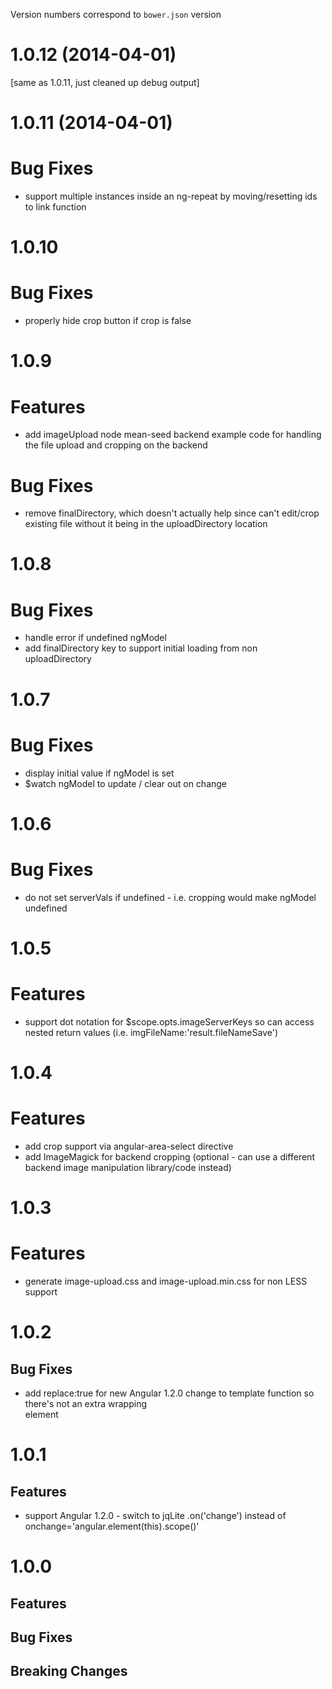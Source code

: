Version numbers correspond to `bower.json` version

# 1.0.12 (2014-04-01)
[same as 1.0.11, just cleaned up debug output]

# 1.0.11 (2014-04-01)
# Bug Fixes
- support multiple instances inside an ng-repeat by moving/resetting ids to link function


# 1.0.10
# Bug Fixes
- properly hide crop button if crop is false


# 1.0.9
# Features
- add imageUpload node mean-seed backend example code for handling the file upload and cropping on the backend

# Bug Fixes
- remove finalDirectory, which doesn't actually help since can't edit/crop existing file without it being in the uploadDirectory location


# 1.0.8
# Bug Fixes
- handle error if undefined ngModel
- add finalDirectory key to support initial loading from non uploadDirectory


# 1.0.7
# Bug Fixes
- display initial value if ngModel is set
- $watch ngModel to update / clear out on change


# 1.0.6
# Bug Fixes
- do not set serverVals if undefined - i.e. cropping would make ngModel undefined

# 1.0.5
# Features
- support dot notation for $scope.opts.imageServerKeys so can access nested return values (i.e. imgFileName:'result.fileNameSave')


# 1.0.4
# Features
- add crop support via angular-area-select directive
- add ImageMagick for backend cropping (optional - can use a different backend image manipulation library/code instead)


# 1.0.3
# Features
- generate image-upload.css and image-upload.min.css for non LESS support


# 1.0.2
## Bug Fixes
- add replace:true for new Angular 1.2.0 change to template function so there's not an extra wrapping <div> element


# 1.0.1
## Features
- support Angular 1.2.0 - switch to jqLite .on('change') instead of onchange='angular.element(this).scope()'


# 1.0.0

## Features

## Bug Fixes

## Breaking Changes